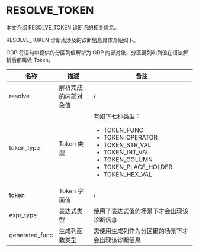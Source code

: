 # RESOLVE_TOKEN

本文介绍 RESOLVE_TOKEN 诊断点的相关信息。

RESOLVE_TOKEN 诊断点涉及的诊断信息具体介绍如下。

ODP 将语句中提供的分区列值解析为 ODP 内部对象，分区键列和列值在语法解析后都叫做 Token。

|  名称     |  描述    | 备注     |
|-----------|----------|----------|
| resolve  | 解析完成的内部对象值  | / |
| token_type | Token 类型 | 有如下七种类型：<ul><li>TOKEN_FUNC </li><li>TOKEN_OPERATOR </li><li>TOKEN_STR_VAL </li><li>TOKEN_INT_VAL </li><li>TOKEN_COLUMN </li><li>TOKEN_PLACE_HOLDER </li><li>TOKEN_HEX_VAL</li></ul>  |
| token | Token 字面值  | / |
| expr_type | 表达式类型 | 使用了表达式值的场景下才会出现该诊断信息  |
| generated_func | 生成列函数类型  | 需使用生成列作为分区键的场景下才会出现该诊断信息  |
